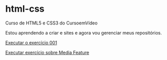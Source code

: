 # html-css
 Curso de HTML5 e CSS3 do CursoemVídeo

 Estou aprendendo a criar e sites e agora vou gerenciar meus repositórios.

 <a href="https://luisgarduci.github.io/html-css/exercícios/ex001"> Executar o exercício 001

 <a href="https://luisgarduci.github.io/html-css/exercícios/ex024"> Executar exercício sobre Media Feature
